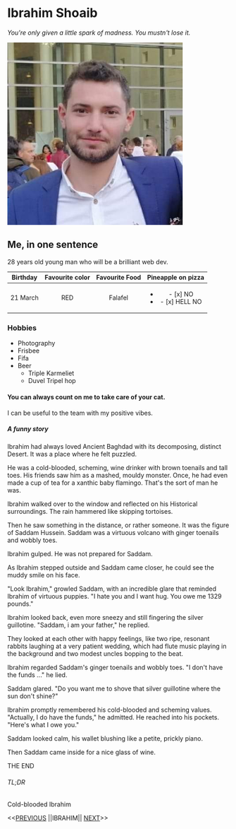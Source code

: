 # Ibrahim Shoaib
*You're only given a little spark of madness. You mustn't lose it.*


![i](FB_IMG_1584509980513.jpg)

## Me, in one sentence

28 years old young man who will be a brilliant web dev.


| Birthday | Favourite color | Favourite Food | Pineapple on pizza |
| :-: | :-: | :-: | :-: |
| 21 March | RED | Falafel | <ul><li>- [x] NO</li><li>- [x] HELL NO</li></ul> |

### Hobbies

- Photography 
- Frisbee 
- Fifa 
- Beer
  - Triple Karmeliet
  - Duvel Tripel hop
  

#### You can always count on me to take care of your cat.

I can be useful to the team with my positive vibes.

##### A funny story
Ibrahim had always loved Ancient Baghdad with its decomposing, distinct Desert. It was a place where he felt puzzled.

He was a cold-blooded, scheming, wine drinker with brown toenails and tall toes. His friends saw him as a mashed, mouldy monster. Once, he had even made a cup of tea for a xanthic baby flamingo. That's the sort of man he was.

Ibrahim walked over to the window and reflected on his Historical surroundings. The rain hammered like skipping tortoises.

Then he saw something in the distance, or rather someone. It was the figure of Saddam Hussein. Saddam was a virtuous volcano with ginger toenails and wobbly toes.

Ibrahim gulped. He was not prepared for Saddam.

As Ibrahim stepped outside and Saddam came closer, he could see the muddy smile on his face.

"Look Ibrahim," growled Saddam, with an incredible glare that reminded Ibrahim of virtuous puppies. "I hate you and I want hug. You owe me 1329 pounds."

Ibrahim looked back, even more sneezy and still fingering the silver guillotine. "Saddam, i am your father," he replied.

They looked at each other with happy feelings, like two ripe, resonant rabbits laughing at a very patient wedding, which had flute music playing in the background and two modest uncles bopping to the beat.

Ibrahim regarded Saddam's ginger toenails and wobbly toes. "I don't have the funds ..." he lied.

Saddam glared. "Do you want me to shove that silver guillotine where the sun don't shine?"

Ibrahim promptly remembered his cold-blooded and scheming values. "Actually, I do have the funds," he admitted. He reached into his pockets. "Here's what I owe you."

Saddam looked calm, his wallet blushing like a petite, prickly piano.

Then Saddam came inside for a nice glass of wine.

THE END

###### TL;DR
Cold-blooded Ibrahim

<<[PREVIOUS](https://github.com/Gian1984/markdown-challagne/edit/master/README.md) ||IBRAHIM|| [NEXT](https://github.com/JPalluel/markdown-challenge/blob/master/README.md)>>

